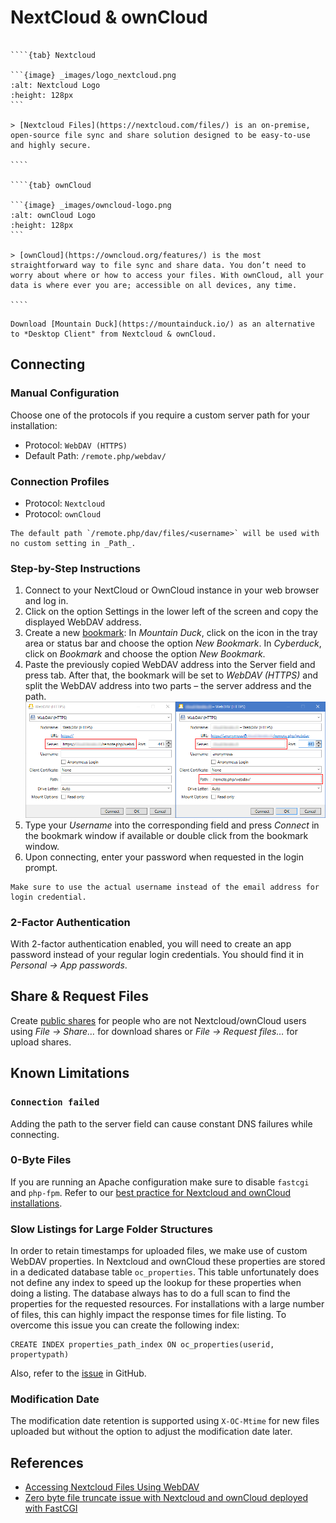 NextCloud & ownCloud
====

`````{tabs}

````{tab} Nextcloud

```{image} _images/logo_nextcloud.png
:alt: Nextcloud Logo
:height: 128px
```

> [Nextcloud Files](https://nextcloud.com/files/) is an on-premise, open-source file sync and share solution designed to be easy-to-use and highly secure.

````

````{tab} ownCloud

```{image} _images/owncloud-logo.png
:alt: ownCloud Logo
:height: 128px
```

> [ownCloud](https://owncloud.org/features/) is the most straightforward way to file sync and share data. You don’t need to worry about where or how to access your files. With ownCloud, all your data is where ever you are; accessible on all devices, any time.

````

`````

```{tip}
Download [Mountain Duck](https://mountainduck.io/) as an alternative to *Desktop Client" from Nextcloud & ownCloud.
```

## Connecting

### Manual Configuration

Choose one of the protocols if you require a custom server path for your installation:

- Protocol: `WebDAV (HTTPS)`
- Default Path: `/remote.php/webdav/`

### Connection Profiles

- Protocol: `Nextcloud` 
- Protocol: `ownCloud`

```{tip}
The default path `/remote.php/dav/files/<username>` will be used with no custom setting in _Path_.
```

### Step-by-Step Instructions

1. Connect to your NextCloud or OwnCloud instance in your web browser and log in.
2. Click on the option Settings in the lower left of the screen and copy the displayed WebDAV address.
3. Create a new [bookmark](../../cyberduck/bookmarks.md):
In *Mountain Duck*, click on the icon in the tray area or status bar and choose the option *New Bookmark*.
In *Cyberduck*, click on *Bookmark* and choose the option *New Bookmark*.
4. Paste the previously copied WebDAV address into the Server field and press tab. After that, the bookmark will be set to *WebDAV (HTTPS)* and split the WebDAV address into two parts – the server address and the path.
![Nextcloud Bookmark Window](_images/NextCloud_Bookmark_Window.png)
5. Type your *Username* into the corresponding field and press *Connect* in the bookmark window if available or double click from the bookmark window.
6. Upon connecting, enter your password when requested in the login prompt.

```{warning}
Make sure to use the actual username instead of the email address for login credential.
```

### 2-Factor Authentication

With 2-factor authentication enabled, you will need to create an app password instead of your regular login credentials. You should find it in *Personal → App passwords*.

## Share & Request Files

Create [public shares](../../cyberduck/share.md#nextcloud--owncloud) for people who are not Nextcloud/ownCloud users using *File → Share…* for download shares or *File → Request files…* for upload shares.

## Known Limitations

### `Connection failed`

Adding the path to the server field can cause constant DNS failures while connecting.

### 0-Byte Files

If you are running an Apache configuration make sure to disable `fastcgi` and `php-fpm`. Refer to our [best practice for Nextcloud and ownCloud installations](../../mountainduck/issues/fastcgi.md).

### Slow Listings for Large Folder Structures

In order to retain timestamps for uploaded files, we make use of custom WebDAV properties. In Nextcloud and ownCloud these properties are stored in a dedicated database table `oc_properties`. This table unfortunately does not define any index to speed up the lookup for these properties when doing a listing. The database always has to do a full scan to find the properties for the requested resources. For installations with a large number of files, this can highly impact the response times for file listing. To overcome this issue you can create the following index:

	CREATE INDEX properties_path_index ON oc_properties(userid, propertypath)

Also, refer to the [issue](https://github.com/nextcloud/server/issues/8962) in GitHub.

### Modification Date

The modification date retention is supported using `X-OC-Mtime` for new files uploaded but without the option to adjust the modification date later.

## References

- [Accessing Nextcloud Files Using WebDAV](https://docs.nextcloud.com/server/13/user_manual/files/access_webdav.html)
- [Zero byte file truncate issue with Nextcloud and ownCloud deployed with FastCGI](../../mountainduck/issues/fastcgi.md)
